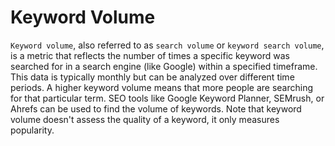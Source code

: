 # Keyword Volume

`Keyword volume`, also referred to as `search volume` or `keyword search volume`, is a metric that reflects the number of times a specific keyword was searched for in a search engine (like Google) within a specified timeframe. This data is typically monthly but can be analyzed over different time periods. A higher keyword volume means that more people are searching for that particular term. SEO tools like Google Keyword Planner, SEMrush, or Ahrefs can be used to find the volume of keywords. Note that keyword volume doesn't assess the quality of a keyword, it only measures popularity.